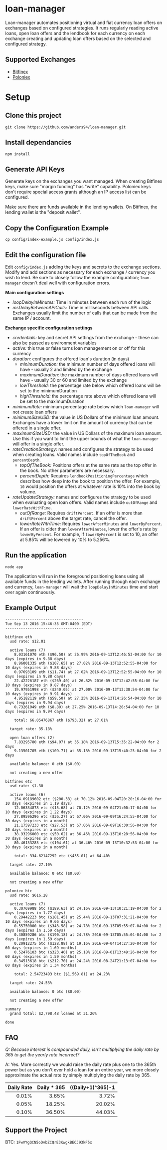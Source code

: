 loan-manager
============
Loan-manager automates positioning virtual and fiat currency loan offers on exchanges based on configured
strategies. It runs regularly reading active loans, open loan offers and the lendbook for each currency
on each exchange creating and updating loan offers based on the selected and configured strategy.

Supported Exchanges
-------------------
* [Bitfinex](https://www.bitfinex.com/)
* [Poloniex](https://www.poloniex.com/)

Setup
=====

Clone this project
------------------
```
git clone https://github.com/anders94/loan-manager.git
```

Install dependancies
--------------------
```
npm install
```

Generate API Keys
-----------------
Generate keys on the exchanges you want managed. When creating Bitfinex keys, make sure "margin funding" 
has "write" capability. Poloniex keys don't require special access grants although an IP access list can be
configured.

Make sure there are funds available in the lending wallets. On Bitfinex, the lending wallet is the "deposit
wallet".

Copy the Configuration Example
------------------------------
```
cp config/index-example.js config/index.js
```

Edit the configuration file
---------------------------
Edit `config/index.js` adding the keys and secrets to the exchange sections. Modify and add sections as 
necessary for each exchange / currency you wish to lend. Be sure to closely follow the example configuration;
`loan-manager` doesn't deal well with configuration errors.

**Main configuration settings**
* *loopDelayInMinutes:* Time in minutes between each run of the logic
* *msDelayBetweenAPICalls:* Time in milliseconds between API calls. Exchanges usually limit the number of calls 
  that can be made from the same IP / account.

**Exchange specific configuration settings**
* *credentials:* key and secret API settings from the exchange - these can also be passed as environment variables
* *active:* this true or false turns loan management on or off for this currency
* *duration:* configures the offered loan's duration (in days)
  * *minimumDuration:* the minimum number of days offered loans will have - usually 2 and limited by the exchange
  * *maximumDuration:* the maximum number of days offered loans will have - usually 30 or 60 and limited by the exchange
  * *lowThreshold:* the percentage rate below which offered loans will be set to the minimumDuration
  * *highThreshold:* the percentage rate above which offered loans will be set to the maximumDuration
* *minimumRate:* minimum percentage rate below which `loan-manager` will not create loan offers
* *minimumSizeUSD:* the value in US Dollars of the minimum loan amount. Exchanges have a lower limit on the amount
  of currency that can be offered in a single offer.
* *maximumSizeUSD:* the value in US Dollars of the maximum loan amount. Use this if you want to limit the upper 
  bounds of what the `loan-manager` will offer in a single offer.
* *rateCreationStrategy:* names and configures the strategy to be used when creating loans. Valid names include
  `topOfTheBook` and `percentDepth`.
  * *topOfTheBook:* Positions offers at the same rate as the top offer in the book. No other parameters are necessary.
  * *percentDepth:* Requires `lendbookPositioningPercentage` which describes how deep into the book to position the
    offer. For example, `10` would position the offers at whatever rate is 10% into the book by volume.
* *rateUpdateStrategy:* names and configures the strategy to be used when evaluating open loan offers. Valid names
  include `outOfRange` and `lowerRateWithTime`.
  * *outOfRange:* Requires `driftPercent`. If an offer is more than `driftPercent` above the target rate, cancel the
    offer.
  * *lowerRateWithTime:* Requires `lowerAfterMinutes` and `lowerByPercent`. If an offer is older than `lowerAfterMinutes`,
    lower the offer's rate by `lowerByPercent`. For example, if `lowerByPercent` is set to 10, an offer at 5.85% will
    be lowered by 10% to 5.256%.

Run the application
-------------------
```
node app
```

The application will run in the foreground positioning loans using all available funds in the lending wallets.
After running through each exchange and currency, `loan-manager` will wait the `loopDelayInMinutes` time and
start over again continuously.

Example Output
--------------
```
-----------------------------------
Tue Sep 13 2016 15:46:35 GMT-0400 (EDT)
-----------------------------------

bitfinex eth
  usd rate: $12.01

  active loans (7)
    8.03161070 eth ($96.50) at 26.99% 2016-09-13T12:46:53-04:00 for 10 days (expires in 9.88 days)
    8.96001335 eth ($107.65) at 27.02% 2016-09-13T12:52:55-04:00 for 10 days (expires in 9.88 days)
    0.97693109 eth ($11.74) at 27.02% 2016-09-13T12:52:55-04:00 for 10 days (expires in 9.88 days)
    22.42226187 eth ($269.40) at 26.82% 2016-09-13T12:42:55-04:00 for 10 days (expires in 9.87 days)
    19.97951998 eth ($240.05) at 27.00% 2016-09-13T13:38:54-04:00 for 10 days (expires in 9.91 days)
    4.95182119 eth ($59.50) at 27.25% 2016-09-13T14:26:54-04:00 for 10 days (expires in 9.94 days)
    0.73261049 eth ($8.80) at 27.25% 2016-09-13T14:26:54-04:00 for 10 days (expires in 9.94 days)

    total: 66.05476867 eth ($793.32) at 27.01%

  target rate: 35.18%

  open loan offers (2)
    7.83295780 eth ($94.07) at 35.18% 2016-09-13T15:35:22-04:00 for 2 days
    9.13501705 eth ($109.71) at 35.18% 2016-09-13T15:40:25-04:00 for 2 days

  available balance: 0 eth ($0.00)

  not creating a new offer

bitfinex etc
  usd rate: $1.30

  active loans (6)
    154.09189602 etc ($200.33) at 70.12% 2016-09-04T20:20:16-04:00 for 10 days (expires in 1.19 days)
    12.06334878 etc ($15.68) at 70.12% 2016-09-04T21:00:17-04:00 for 10 days (expires in 1.22 days)
    27.89596296 etc ($36.27) at 67.06% 2016-09-09T16:24:55-04:00 for 30 days (expires in a month)
    21.17597233 etc ($27.53) at 67.06% 2016-09-09T16:30:56-04:00 for 30 days (expires in a month)
    38.93296000 etc ($50.62) at 36.46% 2016-09-13T10:28:56-04:00 for 30 days (expires in a month)
    80.46133283 etc ($104.61) at 36.46% 2016-09-13T10:32:53-04:00 for 30 days (expires in a month)

    total: 334.62147292 etc ($435.01) at 64.40%

  target rate: 27.10%

  available balance: 0 etc ($0.00)

  not creating a new offer

poloniex btc
  usd rate: $616.28

  active loans (7)
    0.30769988 btc ($189.63) at 24.16% 2016-09-13T10:21:19-04:00 for 2 days (expires in 1.77 days)
    0.29442223 btc ($181.45) at 25.44% 2016-09-13T07:31:21-04:00 for 10 days (expires in 9.66 days)
    0.55750000 btc ($343.58) at 24.78% 2016-09-13T05:55:07-04:00 for 2 days (expires in 1.59 days)
    0.30859286 btc ($190.18) at 24.78% 2016-09-13T05:55:04-04:00 for 2 days (expires in 1.59 days)
    0.20912275 btc ($128.88) at 19.16% 2016-09-04T14:27:20-04:00 for 60 days (expires in 1.69 months)
    0.52476103 btc ($323.40) at 25.18% 2016-09-01T13:49:26-04:00 for 60 days (expires in 1.59 months)
    0.34513618 btc ($212.70) at 24.24% 2016-08-24T21:13:07-04:00 for 60 days (expires in 1.34 months)

    total: 2.54723493 btc ($1,569.81) at 24.23%

  target rate: 24.53%

  available balance: 0 btc ($0.00)

  not creating a new offer

summary
  grand total: $2,798.48 loaned at 31.26%

done
```

## FAQ

*Q: Because interest is compounded daily, isn't multiplying the daily rate by 365 to get the yearly rate incorrect?*

A: Yes. More correctly we would raise the daily rate plus one to the 365th power but as you don't ever hold a loan
   for an entire year, we more closely approximate the actual rate by simply multiplying the daily rate by 365.

| Daily Rate | Daily * 365 | ((Daily+1)^365)-1 |
|-----------:|------------:|------------------:|
|      0.01% |       3.65% |             3.72% |
|      0.05% |      18.25% |            20.02% |
|      0.10% |      36.50% |            44.03% |

Support the Project
-------------------
BTC: `1FwVYgQCN5oDvbZCQrE3KwgkBECJ93kF5x`
